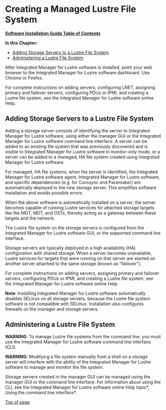 # <a name="1.0"></a>Creating a Managed Lustre File System

[**Software Installation Guide Table of Contents**](ig_TOC.md)

**In this Chapter:**

- [Adding Storage Servers to a Lustre File System](#adding-storage-servers-to-a-lustre-file-system)
- [Administering a Lustre File System](#administering-a-lustre-file-system)

After Integrated Manager for Lustre software is installed, point your web
browser to the Integrated Manager for Lustre software dashboard. Use Chrome or
Firefox.

For complete instructions on adding servers, configuring LNET, assigning
primary and failover servers, configuring PDUs or IPMI, and creating a
Lustre file system, see the Integrated Manager for Lustre software online Help.

## Adding Storage Servers to a Lustre File System

Adding a storage server consists of identifying the server to
Integrated Manager for Lustre software, using either the manager GUI or the
Integrated Manager for Lustre software command line interface. A server can be
added to an existing file system that was previously discovered and is
visible to Integrated Manager for Lustre software in monitor-only mode,
or a server can be added to a managed, HA file system created using
Integrated Manager for Lustre software.

For managed, HA file systems, when the server is identified, the
Integrated Manager for Lustre software agent, Integrated Manager for Lustre software,
and specific dependencies (e.g. for Corosync and Pacemaker) are
automatically deployed to the new storage server. This simplifies
software installation and avoids possible errors.

When the above software is automatically installed on a server, the
server becomes capable of running Lustre services for attached storage
targets like the MGT, MDT, and OSTs, thereby acting as a gateway between
these targets and the network.

The Lustre file system on the storage servers is configured from the
Integrated Manager for Lustre software GUI, or the supported command
line interface.

Storage servers are typically deployed in a high availability (HA)
configuration with shared storage. When a server becomes unavailable,
Lustre services for targets that were running on that server are started
on another server attached to the same storage (known as “failover”).

For complete instructions on adding servers, assigning primary and
failover servers, configuring PDUs or IPMI, and creating a Lustre file
system, see the Integrated Manager for Lustre software online Help.

**Note**: Installing Integrated Manager for Lustre software automatically
disables SELinux on all storage servers, because the Lustre file system
software is not compatible with SELinux. Installation also configures
firewalls on the manager and storage servers.

## Administering a Lustre File System

**WARNING**: To manage Lustre file systems from the command line, you must use the Integrated Manager for Lustre software command line interface (CLI).

**WARNING**: Modifying a file system manually from a shell on a storage
server will interfere with the ability of the Integrated Manager for Lustre
software to manage and monitor the file system.

Storage servers created in the manager GUI can
be managed using the manager GUI or the command line interface. For
information about using the CLI, see the Integrated Manager for Lustre software
online Help topic*, Using the command line interface*.

[Top of page](#1.0)
